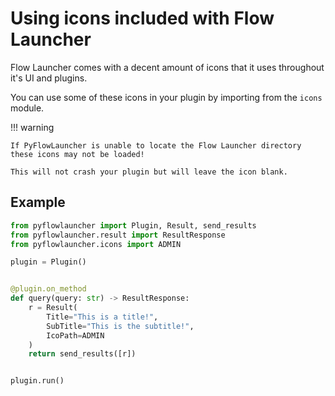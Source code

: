 # Using icons included with Flow Launcher

Flow Launcher comes with a decent amount of icons that it uses throughout it's UI and plugins.

You can use some of these icons in your plugin by importing from the `icons` module.

!!! warning

    If PyFlowLauncher is unable to locate the Flow Launcher directory these icons may not be loaded!

    This will not crash your plugin but will leave the icon blank.

## Example

```py
from pyflowlauncher import Plugin, Result, send_results
from pyflowlauncher.result import ResultResponse
from pyflowlauncher.icons import ADMIN

plugin = Plugin()


@plugin.on_method
def query(query: str) -> ResultResponse:
    r = Result(
        Title="This is a title!",
        SubTitle="This is the subtitle!",
        IcoPath=ADMIN
    )
    return send_results([r])


plugin.run()
```
